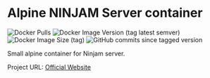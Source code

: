 # Alpine NINJAM Server container

![Docker Pulls](https://img.shields.io/docker/pulls/uzer/ninjamserver?style=flat-square)
![Docker Image Version (tag latest semver)](https://img.shields.io/docker/v/uzer/ninjamserver/latest?style=flat-square)
![Docker Image Size (tag)](https://img.shields.io/docker/image-size/uzer/ninjamserver/latest?style=flat-square)
![GitHub commits since tagged version](https://img.shields.io/github/commits-since/justinfrankel/ninjam/c7dec4de?label=commits%20on%20ninjam%20since%20last%20build&style=flat-square)

Small alpine container for Ninjam server.

Project URL: [Official Website](https://www-dev.cockos.com/ninjam/)
